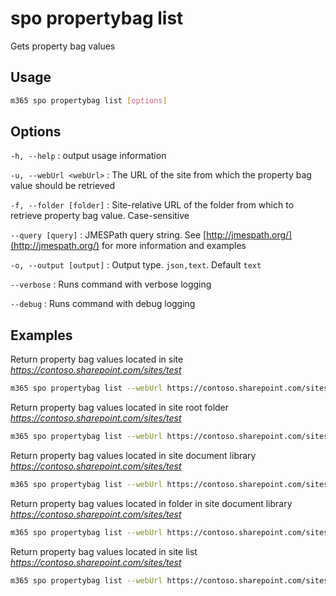 # spo propertybag list

Gets property bag values

## Usage

```sh
m365 spo propertybag list [options]
```

## Options

`-h, --help`
: output usage information

`-u, --webUrl <webUrl>`
: The URL of the site from which the property bag value should be retrieved

`-f, --folder [folder]`
: Site-relative URL of the folder from which to retrieve property bag value. Case-sensitive

`--query [query]`
: JMESPath query string. See [http://jmespath.org/](http://jmespath.org/) for more information and examples

`-o, --output [output]`
: Output type. `json,text`. Default `text`

`--verbose`
: Runs command with verbose logging

`--debug`
: Runs command with debug logging

## Examples

Return property bag values located in site _https://contoso.sharepoint.com/sites/test_

```sh
m365 spo propertybag list --webUrl https://contoso.sharepoint.com/sites/test
```

Return property bag values located in site root folder _https://contoso.sharepoint.com/sites/test_

```sh
m365 spo propertybag list --webUrl https://contoso.sharepoint.com/sites/test --folder /
```

Return property bag values located in site document library _https://contoso.sharepoint.com/sites/test_

```sh
m365 spo propertybag list --webUrl https://contoso.sharepoint.com/sites/test --folder '/Shared Documents'
```

Return property bag values located in folder in site document library _https://contoso.sharepoint.com/sites/test_

```sh
m365 spo propertybag list --webUrl https://contoso.sharepoint.com/sites/test --folder '/Shared Documents/MyFolder'
```

Return property bag values located in site list _https://contoso.sharepoint.com/sites/test_

```sh
m365 spo propertybag list --webUrl https://contoso.sharepoint.com/sites/test --folder /Lists/MyList
```